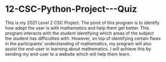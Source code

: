 # 12-CSC-Python-Project---Quiz

This is my 2021 Level 2 CSC Project. The point of this program is to identify how adept the user is with mathematics and help them get better. 
This program interacts with the student identifying which areas of the subject the student has difficulties with. 
However, on top of identifying certain flaws in the participants’ understanding of mathematics, my program will also assist the end-user in learning about mathematics. 
I will achieve this by sending my end-user to a website which will help them learn.
